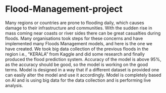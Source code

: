 # Flood-Management-project
Many regions or countries are prone to flooding daily, which causes damage to their infrastructure and communities. With the sudden rise in mass coming near coasts or river sides there can be great casualties during floods. Many organisations took steps for these concerns and have implemented many Floods Management models, and here is the one we have created. We took big data collection of the previous floods in the region i.e., “KERALA” from Kaggle and did some research and finally produced the flood prediction system. Accuracy of the model is above 95%, as the accuracy should be good, so the model is working on the good terms. Model is designed in a way that if a different dataset is provided one can easily alter the model and use it accordingly. Model is completely based on AI and is using big data for the data collection and is performing live analysis.
